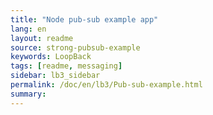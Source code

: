 ```yaml
---
title: "Node pub-sub example app"
lang: en
layout: readme
source: strong-pubsub-example
keywords: LoopBack
tags: [readme, messaging]
sidebar: lb3_sidebar
permalink: /doc/en/lb3/Pub-sub-example.html
summary:
---
```

